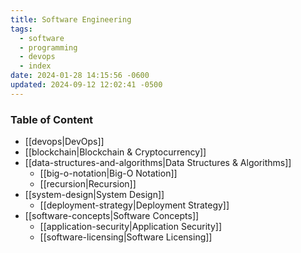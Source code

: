 ```yaml
---
title: Software Engineering
tags:
  - software
  - programming
  - devops
  - index
date: 2024-01-28 14:15:56 -0600
updated: 2024-09-12 12:02:41 -0500
---
```


### Table of Content

* [[devops|DevOps]]
* [[blockchain|Blockchain & Cryptocurrency]]
* [[data-structures-and-algorithms|Data Structures & Algorithms]]
	- [[big-o-notation|Big-O Notation]]
	- [[recursion|Recursion]]
* [[system-design|System Design]]
	- [[deployment-strategy|Deployment Strategy]]
* [[software-concepts|Software Concepts]]
	- [[application-security|Application Security]]
	- [[software-licensing|Software Licensing]]
